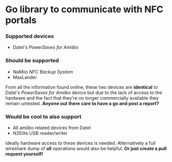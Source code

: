 # Go library to communicate with NFC portals

### Supported devices
- Datel's *PowerSaves for Amiibo*

### Should be supported
- NaMiio *NFC Backup System*
- MaxLander

From all the information found online, these two devices are **identical** to
Datel's *PowerSaves for Amiibo* device but due to the lack of access to the
hardware and the fact that they're no longer commercially available they remain
untested.
**Anyone out there care to have a go and post a report?**

### Would be cool to also support
- All amiibo related devices from Datel
- N2Elite USB reader/writer

Ideally hardware access to these devices is needed. Alternatively a full
wireshark dump of **all** operations would also be helpful.
**Or just create a pull request yourself!**